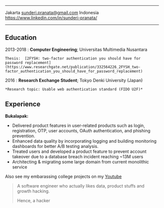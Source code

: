 -------------------     --------------------------------------------------------
Jakarta                                                sunderi.pranata@gmail.com
Indonesia                           https://www.linkedin.com/in/sunderi-pranata/
-------------------     --------------------------------------------------------

Education
---------

2013-2018
:   **Computer Engineering**; Universitas Multimedia Nusantara

    Thesis:  [2FYSH: two-factor authentication you should have for password replacement](https://www.researchgate.net/publication/332564226_2FYSH_two-factor_authentication_you_should_have_for_password_replacement)

2016
:   **Research Exchange Student**; Tokyo Denki University (Japan)

    *Research topic: Usable web authentication standard (FIDO U2F)*

Experience
----------

**Bukalapak:**

* Delivered product features in user-related products such as login, registration, OTP, user accounts, OAuth authentication, and phishing prevention.
* Enhanced data quality by incorporating logging and building monitoring dashboards for better A/B testing analysis.
* Treated users and developed a product feature to prevent account takeover due to a database breach incident reaching ~13M users
* Architecting & migrating some large domain from current monolithic service


Also see my embarassing college projects on my [Youtube](https://www.youtube.com/channel/UCgKXDlkL4KGXS38Obvxnygw)

> A software engineer who actually likes data, product stuffs and growth hacking.
>
> Hence, a hacker
